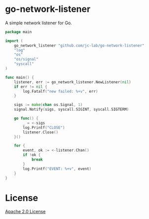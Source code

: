 # go-network-listener

A simple network listener for Go.

```go
package main

import (
	go_network_listener "github.com/jc-lab/go-network-listener"
	"log"
	"os"
	"os/signal"
	"syscall"
)

func main() {
	listener, err := go_network_listener.NewListener(nil)
	if err != nil {
		log.Fatalf("new failed: %+v", err)
	}

	sigs := make(chan os.Signal, 1)
	signal.Notify(sigs, syscall.SIGINT, syscall.SIGTERM)

	go func() {
		_ = <-sigs
		log.Printf("CLOSE")
		listener.Close()
	}()

	for {
		event, ok := <-listener.Chan()
		if !ok {
			break
		}
		log.Printf("EVENT: %+v", event)
	}
}

```

# License

[Apache 2.0 License](./LICENSE)
